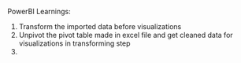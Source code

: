 PowerBI Learnings:

1. Transform the imported data before visualizations
2. Unpivot the pivot table made in excel file and get cleaned data for visualizations in transforming step 
3.  
